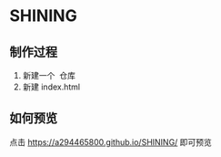 # SHINING

## 制作过程

1. 新建一个  仓库
2. 新建  index.html

## 如何预览

点击 https://a294465800.github.io/SHINING/ 即可预览
